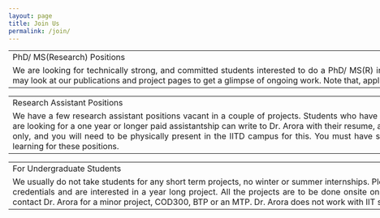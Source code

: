 ```yaml
---
layout: page
title: Join Us
permalink: /join/
---
```



<table style="width:1200" align="center">
<tr><td>
<div align="justify" class="style-paper-title">PhD/ MS(Research) Positions </div>
</td></tr>
<tr><td>
<div align="justify" class="style-paragraph"> 
We are looking for technically strong, and committed students interested to do a PhD/ MS(R) in computer vision and machine learning. Interested students may look at our publications and project pages to get a glimpse of ongoing work. Note that, applicants must go through the official IITD admission process. 
</div>
</td></tr>
</table>


<table style="width:1200" align="center">
<tr><td>
<div align="justify" class="style-paper-title">Research Assistant Positions </div>
</td></tr>
<tr><td>
<div align="justify" class="style-paragraph"> 
We have a few research assistant positions vacant in a couple of projects. Students who have completed their bachelor&#39;s degree, or in their final year, and are looking for a one year or longer paid assistantship can write to Dr. Arora with their resume, and transcripts. Please note that the positions are for full time only, and you will need to be physically present in the IITD campus for this. You must have strong understanding of computer vision as well as machine learning for these positions.
</div>
</td></tr>
</table>

<table style="width:1200" align="center">
<tr><td>
<div align="justify" class="style-paper-title">For Undergraduate Students</div>
</td></tr>
<tr><td>
<div align="justify" class="style-paragraph"> 
We usually do not take students for any short term projects, no winter or summer internships. Please contact Dr. Arora only if you have exceptional academic credentials and are interested in a year long project. All the projects are to be done onsite only and not remotely. IIT Delhi students with a 8+ CGPA may contact Dr. Arora for a minor project, COD300, BTP or an MTP. Dr. Arora does not work with IIT students without a credited course with him.
</div>
</td></tr>
</table>



